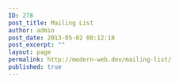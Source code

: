 ```yaml
---
ID: 278
post_title: Mailing List
author: admin
post_date: 2013-05-02 00:12:18
post_excerpt: ""
layout: page
permalink: http://modern-web.dev/mailing-list/
published: true
---
```

<!-- Begin MailChimp Signup Form -->

<link href="http://cdn-images.mailchimp.com/embedcode/classic-081711.css" rel="stylesheet" type="text/css" />

<style type="text/css">
  <!--
	#mc_embed_signup{background:#fff; clear:left; font:14px Helvetica,Arial,sans-serif; }
/* Add your own MailChimp form style overrides in your site stylesheet or in this style block.
We recommend moving this block and the preceding CSS link to the HEAD of your HTML file. */
-->
</style>

<div id="mc_embed_signup">
</div>

<!--End mc_embed_signup-->